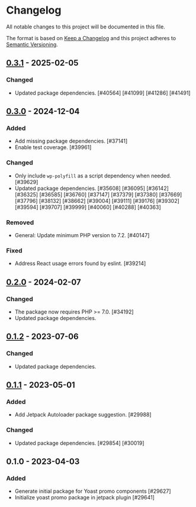 # Changelog

All notable changes to this project will be documented in this file.

The format is based on [Keep a Changelog](https://keepachangelog.com/en/1.0.0/)
and this project adheres to [Semantic Versioning](https://semver.org/spec/v2.0.0.html).

## [0.3.1] - 2025-02-05
### Changed
- Updated package dependencies. [#40564] [#41099] [#41286] [#41491]

## [0.3.0] - 2024-12-04
### Added
- Add missing package dependencies. [#37141]
- Enable test coverage. [#39961]

### Changed
- Only include `wp-polyfill` as a script dependency when needed. [#39629]
- Updated package dependencies. [#35608] [#36095] [#36142] [#36325] [#36585] [#36760] [#37147] [#37379] [#37380] [#37669] [#37796] [#38132] [#38662] [#39004] [#39111] [#39176] [#39302] [#39594] [#39707] [#39999] [#40060] [#40288] [#40363]

### Removed
- General: Update minimum PHP version to 7.2. [#40147]

### Fixed
- Address React usage errors found by eslint. [#39214]

## [0.2.0] - 2024-02-07
### Changed
- The package now requires PHP >= 7.0. [#34192]
- Updated package dependencies.

## [0.1.2] - 2023-07-06
### Changed
- Updated package dependencies.

## [0.1.1] - 2023-05-01
### Added
- Add Jetpack Autoloader package suggestion. [#29988]

### Changed
- Updated package dependencies. [#29854] [#30019]

## 0.1.0 - 2023-04-03
### Added
- Generate initial package for Yoast promo components [#29627]
- Initialize yoast promo package in jetpack plugin [#29641]

[0.3.1]: https://github.com/automattic/jetpack-yoast-promo/compare/v0.3.0...v0.3.1
[0.3.0]: https://github.com/automattic/jetpack-yoast-promo/compare/v0.2.0...v0.3.0
[0.2.0]: https://github.com/automattic/jetpack-yoast-promo/compare/v0.1.2...v0.2.0
[0.1.2]: https://github.com/automattic/jetpack-yoast-promo/compare/v0.1.1...v0.1.2
[0.1.1]: https://github.com/automattic/jetpack-yoast-promo/compare/v0.1.0...v0.1.1

